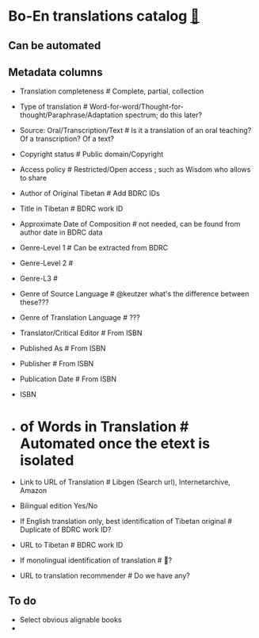 # Bo-En translations catalog  [🔄](https://monlamai.github.io/Wiki/#/en/mt/boen-catalog)


## Can be automated

## Metadata columns
- Translation completeness # Complete, partial, collection
- Type of translation # Word-for-word/Thought-for-thought/Paraphrase/Adaptation spectrum; do this later?
- Source: Oral/Transcription/Text # Is it a translation of an oral teaching? Of a transcription? Of a text?
- Copyright status # Public domain/Copyright
- Access policy # Restricted/Open access    ; such as Wisdom who allows to share

- Author of Original Tibetan # Add BDRC IDs
- Title in Tibetan # BDRC work ID
- Approximate Date of Composition # not needed, can be found from author date in BDRC data
- Genre-Level 1 # Can be extracted from BDRC
- Genre-Level 2 # 
- Genre-L3 # 
- Genre of Source Language # @keutzer what's the difference between these???
- Genre of Translation Language # ???

- Translator/Critical Editor # From ISBN
- Published As # From ISBN
- Publisher  # From ISBN
- Publication Date # From ISBN
- ISBN 
- # of Words in Translation # Automated once the etext is isolated 
- Link to URL of Translation # Libgen (Search url), Internetarchive, Amazon 
- Bilingual edition Yes/No 
- If English translation only, best identification of Tibetan original # Duplicate of BDRC work ID?
- URL to Tibetan # BDRC work ID	
- If monolingual identification of translation # 🥴?
- URL to translation recommender # Do we have any?




## To do
- Select obvious alignable books
- 
